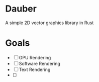 # Dauber
A simple 2D vector graphics library in Rust

# Goals

- [ ] GPU Rendering
- [ ] Software Rendering
- [ ] Text Rendering
- [ ] 